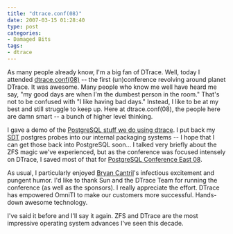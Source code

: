 ```yaml
---
title: "dtrace.conf(08)"
date: 2007-03-15 01:28:40
type: post
categories:
- Damaged Bits
tags:
- dtrace
---
```


<p>As many people already know, I'm a big fan of DTrace.  Well, today I attended <a href="http://wikis.sun.com/display/DTrace/dtrace.conf">dtrace.conf(08)</a> -- the first (un)conference revolving around planet DTrace.  It was awesome.  Many people who know me well have heard me say, "my good days are when I'm the dumbest person in the room."  That's not to be confused with "I like having bad days."  Instead, I like to be at my best and still struggle to keep up.  Here at dtrace.conf(08), the people here are damn smart -- a bunch of higher level thinking.</p>  <p>I gave a demo of the <a href="https://labs.omniti.com/trac/pgsoltools">PostgreSQL stuff we do using dtrace</a>.  I put back my <a href="http://wikis.sun.com/display/DTrace/sdt+Provider">SDT</a> postgres probes into our internal packaging systems -- I hope that I can get those back into PostgreSQL soon...  I talked very briefly about the ZFS magic we've experienced, but as the conference was focused intensely on DTrace, I saved most of that for <a href="http://www.postgresqlconference.org/">PostgreSQL Conference East 08</a>.</p>  <p>As usual, I particularly enjoyed <a href="http://blogs.sun.com/bmc/">Bryan Cantril</a>'s infectious excitement and pungent humor.  I'd like to thank Sun and the DTrace Team for running the conference (as well as the sponsors).  I really appreciate the effort.  DTrace has empowered OmniTI to make our customers more successful.  Hands-down awesome technology.</p>  <p>I've said it before and I'll say it again.  ZFS and DTrace are the most impressive operating system advances I've seen this decade.</p>
